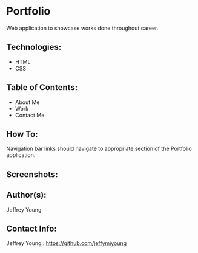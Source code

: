 # Portfolio
Web application to showcase works done throughout career. 

## Technologies:
* HTML 
* CSS

## Table of Contents:
* About Me
* Work
* Contact Me

## How To:
Navigation bar links should navigate to appropriate section of the Portfolio application.

## Screenshots:


## Author(s):
Jeffrey Young

## Contact Info:
Jeffrey Young : https://github.com/jeffymiyoung
